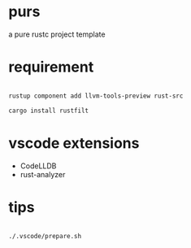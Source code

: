 # purs

a pure rustc project template

# requirement

```bash

rustup component add llvm-tools-preview rust-src

cargo install rustfilt

```

# vscode extensions

* CodeLLDB
* rust-analyzer

# tips

```bash

./.vscode/prepare.sh

```
